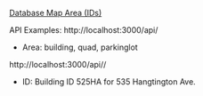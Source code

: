 [Database Map Area (IDs)](http://www.wit.edu/reslife/images/photos/Misc/campus%20map.jpg)

API Examples:
  http://localhost:3000/api/<area>
  * Area: building, quad, parkinglot
  
  http://localhost:3000/api/<area>/<id>
  * ID: Building ID 525HA for 535 Hangtington Ave.

